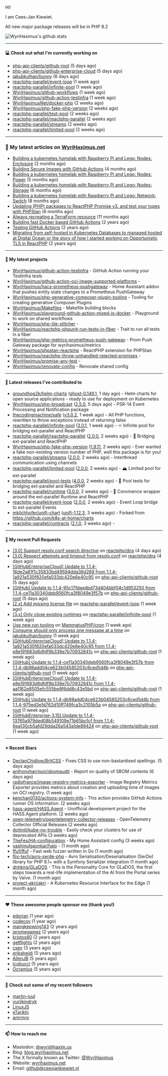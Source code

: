 Hi!

I am Cees-Jan Kiewiet.

All new major package releases will be in PHP 8.2

![WyriHaximus's github stats](https://github-readme-stats.vercel.app/api?username=WyriHaximus&show_icons=true)

---

#### 💻 Check out what I'm currently working on

- [php-api-clients/github-root](https://github.com/php-api-clients/github-root) (5 days ago)
- [php-api-clients/github-enterprise-cloud](https://github.com/php-api-clients/github-enterprise-cloud) (5 days ago)
- [jakubkulhan/bunny](https://github.com/jakubkulhan/bunny) (6 days ago)
- [reactphp-parallel/event-loop](https://github.com/reactphp-parallel/event-loop) (1 week ago)
- [reactphp-parallel/infinite-pool](https://github.com/reactphp-parallel/infinite-pool) (1 week ago)
- [WyriHaximus/github-workflows](https://github.com/WyriHaximus/github-workflows) (1 week ago)
- [WyriHaximus/github-action-testinfra](https://github.com/WyriHaximus/github-action-testinfra) (1 week ago)
- [WyriHaximusNet/docker-php](https://github.com/WyriHaximusNet/docker-php) (2 weeks ago)
- [WyriHaximus/php-fake-php-version](https://github.com/WyriHaximus/php-fake-php-version) (2 weeks ago)
- [reactphp-parallel/test-pool](https://github.com/reactphp-parallel/test-pool) (2 weeks ago)
- [reactphp-parallel/reactphp-parallel](https://github.com/reactphp-parallel/reactphp-parallel) (2 weeks ago)
- [reactphp-parallel/streams](https://github.com/reactphp-parallel/streams) (2 weeks ago)
- [reactphp-parallel/limited-pool](https://github.com/reactphp-parallel/limited-pool) (2 weeks ago)

---

### 📜 My latest articles on [WyriHaximus.net](https://blog.wyrihaximus.net/)

- [Building a kubernetes homelab with Raspberry Pi and Lego: Nodes: Enclosure](https://blog.wyrihaximus.net/2024/12/building-a-kubernetes-homelab-with-raspberry-pies-and-lego-nodes-enclosure/) (2 months ago)
- [Building Secure Images with GitHub Actions](https://blog.wyrihaximus.net/2024/10/building-secure-images-with-github-actions/) (4 months ago)
- [Building a kubernetes homelab with Raspberry Pi and Lego: Nodes: Power](https://blog.wyrihaximus.net/2024/09/building-a-kubernetes-homelab-with-raspberry-pies-and-lego-nodes-power/) (5 months ago)
- [Building a kubernetes homelab with Raspberry Pi and Lego: Nodes: Storage](https://blog.wyrihaximus.net/2024/08/building-a-kubernetes-homelab-with-raspberry-pies-and-lego-nodes-storage/) (6 months ago)
- [Building a kubernetes homelab with Raspberry Pi and Lego: Network: Switch](https://blog.wyrihaximus.net/2024/07/building-a-kubernetes-homelab-with-raspberry-pies-and-lego-network-switch/) (8 months ago)
- [Updating (PHP) packages to ReactPHP Promise v3, and test your types with PHPStan](https://blog.wyrihaximus.net/2024/06/updating-php-packages-to-reactphp-promise-v3--and-test-your-types-with-phpstan/) (8 months ago)
- [Always recreating a TerraForm resource](https://blog.wyrihaximus.net/2024/04/always-recreating-a-terraform-resource/) (11 months ago)
- [Building fast Docker based GitHub Actions](https://blog.wyrihaximus.net/2023/03/building-fast-docker-based-github-actions/) (2 years ago)
- [Testing GitHub Actions](https://blog.wyrihaximus.net/2023/03/testing-github-actions/) (2 years ago)
- [Migrating from self-hosted in Kubernetes Databases to managed hosted at Digital Ocean or the story of how I started working on Opportunistic TLS in ReactPHP](https://blog.wyrihaximus.net/2023/01/migrating-from-self-hosted-in-k8s-databases-to-managed-hosted-at-digital-ocean/) (2 years ago)

---

#### 🌱 My latest projects

- [WyriHaximus/github-action-testinfra](https://github.com/WyriHaximus/github-action-testinfra) - GitHub Action running your TestInfra tests
- [WyriHaximus/github-action-oci-image-supported-platforms](https://github.com/WyriHaximus/github-action-oci-image-supported-platforms) - 
- [WyriHaximus/hacs-prometheus-pushgateway](https://github.com/WyriHaximus/hacs-prometheus-pushgateway) - Home Assistant addon that pushes entity state changes to a Prometheus PushGateway
- [WyriHaximus/php-generative-composer-plugin-tooling](https://github.com/WyriHaximus/php-generative-composer-plugin-tooling) - Tooling for creating generative Composer Plugins
- [WyriHaximus/Makefiles](https://github.com/WyriHaximus/Makefiles) - Makefile building blocks
- [WyriHaximus/playground-github-action-mixed-js-docker](https://github.com/WyriHaximus/playground-github-action-mixed-js-docker) - Playground to work on shared workflows
- [WyriHaximus/php-tile-stitcher](https://github.com/WyriHaximus/php-tile-stitcher) - 
- [WyriHaximus/reactphp-phpunit-run-tests-in-fiber](https://github.com/WyriHaximus/reactphp-phpunit-run-tests-in-fiber) - Trait to run all tests in a fiber
- [WyriHaximus/php-metrics-prometheus-push-gateway](https://github.com/WyriHaximus/php-metrics-prometheus-push-gateway) - Prom Push Gateway package for wyrihaximus/metrics
- [WyriHaximus/phpstan-reactphp](https://github.com/WyriHaximus/phpstan-reactphp) - ReactPHP extension for PHPStan
- [WyriHaximus/reactphp-throw-unhandled-rejected-promises](https://github.com/WyriHaximus/reactphp-throw-unhandled-rejected-promises) - 
- [WyriHaximus/promise-any-test](https://github.com/WyriHaximus/promise-any-test) - 
- [WyriHaximus/renovate-config](https://github.com/WyriHaximus/renovate-config) - Renovate shared config

---

#### 🔭 Latest releases I've contributed to

- [groundhog2k/helm-charts](https://github.com/groundhog2k/helm-charts) ([ghost-0.149.1](https://github.com/groundhog2k/helm-charts/releases/tag/ghost-0.149.1), 1 day ago) - Helm charts for open source applications - ready to use for deployment on Kubernetes
- [WyriHaximus/php-broadcast](https://github.com/WyriHaximus/php-broadcast) ([2.5.0](https://github.com/WyriHaximus/php-broadcast/releases/tag/2.5.0), 5 days ago) - PSR-14 Event Processing and Notification package
- [thecodingmachine/safe](https://github.com/thecodingmachine/safe) ([v3.0.2](https://github.com/thecodingmachine/safe/releases/tag/v3.0.2), 1 week ago) - All PHP functions, rewritten to throw exceptions instead of returning false
- [reactphp-parallel/infinite-pool](https://github.com/reactphp-parallel/infinite-pool) ([3.0.1](https://github.com/reactphp-parallel/infinite-pool/releases/tag/3.0.1), 1 week ago) - ♾️ Infinite pool for bridging ext-parallel and ReactPHP
- [reactphp-parallel/reactphp-parallel](https://github.com/reactphp-parallel/reactphp-parallel) ([2.0.0](https://github.com/reactphp-parallel/reactphp-parallel/releases/tag/2.0.0), 2 weeks ago) - 🌉 Bridging ext-parallel and ReactPHP
- [WyriHaximus/php-fake-php-version](https://github.com/WyriHaximus/php-fake-php-version) ([1.9.11](https://github.com/WyriHaximus/php-fake-php-version/releases/tag/1.9.11), 2 weeks ago) - Ever wanted a fake non-existing version number of PHP, well this package is for you!
- [reactphp-parallel/streams](https://github.com/reactphp-parallel/streams) ([2.0.0](https://github.com/reactphp-parallel/streams/releases/tag/2.0.0), 2 weeks ago) - Interthread communication using channels
- [reactphp-parallel/limited-pool](https://github.com/reactphp-parallel/limited-pool) ([2.0.0](https://github.com/reactphp-parallel/limited-pool/releases/tag/2.0.0), 2 weeks ago) - 🏔️ Limited pool for ext-parallel
- [reactphp-parallel/pool-tests](https://github.com/reactphp-parallel/pool-tests) ([4.0.0](https://github.com/reactphp-parallel/pool-tests/releases/tag/4.0.0), 2 weeks ago) - 🎱 Pool tests for bridging ext-parallel and ReactPHP
- [reactphp-parallel/runtime](https://github.com/reactphp-parallel/runtime) ([3.0.0](https://github.com/reactphp-parallel/runtime/releases/tag/3.0.0), 2 weeks ago) - 💨 Convinence wrapper around the ext-parallel Runtime and ReactPHP
- [reactphp-parallel/event-loop](https://github.com/reactphp-parallel/event-loop) ([2.0.0](https://github.com/reactphp-parallel/event-loop/releases/tag/2.0.0), 2 weeks ago) - Event Loop bridge to ext-parallel Events
- [mkilchhofer/unifi-chart](https://github.com/mkilchhofer/unifi-chart) ([unifi-1.12.3](https://github.com/mkilchhofer/unifi-chart/releases/tag/unifi-1.12.3), 3 weeks ago) - Forked from https://github.com/k8s-at-home/charts
- [reactphp-parallel/contracts](https://github.com/reactphp-parallel/contracts) ([2.1.0](https://github.com/reactphp-parallel/contracts/releases/tag/2.1.0), 3 weeks ago) - 

---

#### 🔨 My recent Pull Requests

- [[3.0] Support resolv.conf search directive](https://github.com/reactphp/dns/pull/232) on [reactphp/dns](https://github.com/reactphp/dns) (4 days ago)
- [[3.0] Respect attempts and timeout from resolv.conf](https://github.com/reactphp/dns/pull/231) on [reactphp/dns](https://github.com/reactphp/dns) (4 days ago)
- [[GitHubEnterpriseCloud] Update to 1.1.4-16de2a81f1c35833bd49594dda36d269 from 1.1.4-1a921a530f820efa033dc420e6e40c95](https://github.com/php-api-clients/github-root/pull/1527) on [php-api-clients/github-root](https://github.com/php-api-clients/github-root) (5 days ago)
- [[GitHub] Update to 1.1.4-95c17fdaedbd73d404bbf04c1d953250 from 1.1.4-ce11a30340deb9560fca3f8049e3f57b](https://github.com/php-api-clients/github-root/pull/1526) on [php-api-clients/github-root](https://github.com/php-api-clients/github-root) (5 days ago)
- [[2.x] Add missing license file](https://github.com/reactphp-parallel/event-loop/pull/66) on [reactphp-parallel/event-loop](https://github.com/reactphp-parallel/event-loop) (1 week ago)
- [[3.x] Only close existing runtimes](https://github.com/reactphp-parallel/infinite-pool/pull/63) on [reactphp-parallel/infinite-pool](https://github.com/reactphp-parallel/infinite-pool) (1 week ago)
- [Use new run tooling](https://github.com/MammatusPHP/cron/pull/87) on [MammatusPHP/cron](https://github.com/MammatusPHP/cron) (1 week ago)
- [Consume should only process one message at a time](https://github.com/jakubkulhan/bunny/pull/164) on [jakubkulhan/bunny](https://github.com/jakubkulhan/bunny) (1 week ago)
- [[GitHubEnterpriseCloud] Update to 1.1.4-1a921a530f820efa033dc420e6e40c95 from 1.1.4-e8e191683d6dfdf9b336e7b70932841c](https://github.com/php-api-clients/github-root/pull/1525) on [php-api-clients/github-root](https://github.com/php-api-clients/github-root) (1 week ago)
- [[GitHub] Update to 1.1.4-ce11a30340deb9560fca3f8049e3f57b from 1.1.4-db98add04ce623b04585203c6ced5d4b](https://github.com/php-api-clients/github-root/pull/1524) on [php-api-clients/github-root](https://github.com/php-api-clients/github-root) (1 week ago)
- [[GitHubEnterpriseCloud] Update to 1.1.4-e8e191683d6dfdf9b336e7b70932841c from 1.1.4-aa1162e8505efc555be8f6dd8c43e5bd](https://github.com/php-api-clients/github-root/pull/1523) on [php-api-clients/github-root](https://github.com/php-api-clients/github-root) (1 week ago)
- [[GitHub] Update to 1.1.4-db98add04ce623b04585203c6ced5d4b from 1.1.4-975ed3e1d762d10ff749fca3c2105b5a](https://github.com/php-api-clients/github-root/pull/1522) on [php-api-clients/github-root](https://github.com/php-api-clients/github-root) (1 week ago)
- [[GitHubEnterprise-3.15] Update to 1.1.4-13765a979ded08b549109e71b65bcfcf from 1.1.4-6ea130cb5afd29dda26a543a1de89424](https://github.com/php-api-clients/github-root/pull/1521) on [php-api-clients/github-root](https://github.com/php-api-clients/github-root) (1 week ago)

---

#### ⭐ Recent Stars

- [DeclanChidlow/BritCSS](https://github.com/DeclanChidlow/BritCSS) - Fixes CSS to use non-bastardised spellings. (5 days ago)
- [anthonyharrison/sbomaudit](https://github.com/anthonyharrison/sbomaudit) - Report on quality of SBOM contents (6 days ago)
- [radiofrance/image-registry-metrics-exporter](https://github.com/radiofrance/image-registry-metrics-exporter) - Image Registry Metrics Exporter provides metrics about creation and uploading time of images on OCI registry. (1 week ago)
- [kenchan0130/actions-system-info](https://github.com/kenchan0130/actions-system-info) - This action provides GitHub Actions runner OS information. (2 weeks ago)
- [hass-agent/HASS.Agent](https://github.com/hass-agent/HASS.Agent) - Unofficial development project for the HASS.Agent platform. (2 weeks ago)
- [open-telemetry/opentelemetry-collector-releases](https://github.com/open-telemetry/opentelemetry-collector-releases) - OpenTelemetry Collector Official Releases (2 weeks ago)
- [doitintl/kube-no-trouble](https://github.com/doitintl/kube-no-trouble) - Easily check your clusters for use of deprecated APIs (3 weeks ago)
- [TheFes/HA-configuration](https://github.com/TheFes/HA-configuration) - My Home Assistant config (3 weeks ago)
- [yashmulgaonkar/halo](https://github.com/yashmulgaonkar/halo) -  (1 month ago)
- [ffuf/ffuf](https://github.com/ffuf/ffuf) - Fast web fuzzer written in Go (1 month ago)
- [flix-tech/avro-serde-php](https://github.com/flix-tech/avro-serde-php) - Avro Serialisation/Deserialisation (SerDe) library for PHP 8.1&#43; with a Symfony Serializer integration (1 month ago)
- [dnhkng/GLaDOS](https://github.com/dnhkng/GLaDOS) - This is the Personality Core for GLaDOS, the first steps towards a real-life implementation of the AI from the Portal series by Valve. (1 month ago)
- [project-akri/akri](https://github.com/project-akri/akri) - A Kubernetes Resource Interface for the Edge (1 month ago)

---

#### ❤️ These awesome people sponsor me (thank you!)

- [edorian](https://github.com/edorian) (1 year ago)
- [codecov](https://github.com/codecov) (1 year ago)
- [mangkepwing143](https://github.com/mangkepwing143) (2 years ago)
- [jeromegamez](https://github.com/jeromegamez) (2 years ago)
- [kristos80](https://github.com/kristos80) (2 years ago)
- [getflights](https://github.com/getflights) (2 years ago)
- [csev](https://github.com/csev) (3 years ago)
- [erikaheidi](https://github.com/erikaheidi) (5 years ago)
- [AllenJB](https://github.com/AllenJB) (5 years ago)
- [lcobucci](https://github.com/lcobucci) (5 years ago)
- [Ocramius](https://github.com/Ocramius) (5 years ago)

---

#### 👯 Check out some of my recent followers

- [martin-juul](https://github.com/martin-juul)
- [yuriikindryk](https://github.com/yuriikindryk)
- [LinuxJS](https://github.com/LinuxJS)
- [eTarikhi](https://github.com/eTarikhi)
- [amrmrp](https://github.com/amrmrp)

---

#### 📫 How to reach me

- Mastodon: [@wyri@haxim.us](https://toot-toot.wyrihaxim.us/@wyri)
- Blog: [blog.wyrihaximus.net](https://blog.wyrihaximus.net/)
- The X formally known as Twitter: [@WyriHaximus](https://twitter.com/WyriHaximus)
- Website: [wyrihaximus.net](https://wyrihaximus.net/)
- Email: [github@ceesjankiewiet.nl](mailto:github@ceesjankiewiet.nl)

